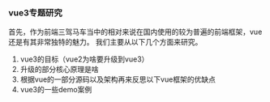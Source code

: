 ### vue3专题研究

首先，作为前端三驾马车当中的相对来说在国内使用的较为普遍的前端框架，vue还是有其非常独特的魅力。
我们主要从以下几个方面来研究。

1. vue3的目标（vue2为啥要升级到vue3）
2. 升级的部分核心原理是啥
3. 根据vue的一部分源码以及架构再来反思以下vue框架的优缺点
4. vue3的一些demo案例


